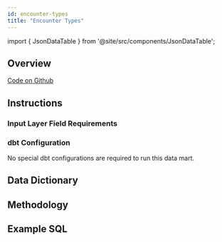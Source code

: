 ```yaml
---
id: encounter-types
title: "Encounter Types"
---
```


import { JsonDataTable } from '@site/src/components/JsonDataTable';

## Overview

[Code on Github](https://github.com/tuva-health/tuva/tree/main/models/claims_preprocessing)

## Instructions

### Input Layer Field Requirements

### dbt Configuration

No special dbt configurations are required to run this data mart.

## Data Dictionary

## Methodology

## Example SQL